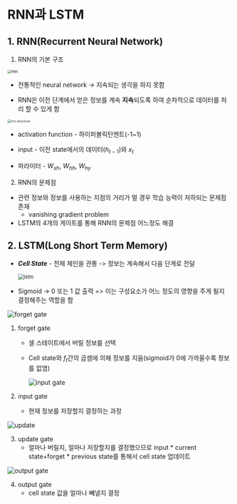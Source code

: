 # RNN과 LSTM

## 1. RNN(Recurrent Neural Network)

1. RNN의 기본 구조

 <img src="C:\Users\GIHO\Desktop\Q8zv6TQ.png" alt="RNN" style="zoom: 50%;" />

   - 전통적인 neural network -> 지속되는 생각을 하지 못함

   - RNN은 이전 단계에서 얻은 정보를 계속 **지속**되도록 하여 순차적으로 데이터를 처리 할 수 있게 함

  <img src="C:\Users\GIHO\Desktop\s8nYcww.png" alt="rnn structure" style="zoom:50%;" />

   - activation function - 하이퍼볼릭탄젠트(-1~1)

   - input - 이전 state에서의 데이터($h_{t-1}$)와 $x_{t}$

   - 파라미터 - $W_{xh}$, $W_{hh}$, $W_{hy}$


2. RNN의 문제점
 - 관련 정보와 정보를 사용하는 지점의 거리가 멀 경우 학습 능력이 저하되는 문제점 존재
    - vanishing gradient problem
 - LSTM의 4개의 게이트를 통해 RNN의 문제점 어느정도 해결

## 2. LSTM(Long Short Term Memory)

- ***Cell State***  - 전체 체인을 관통 -> 정보는 계속해서 다음 단계로 전달

  <img src="C:\Users\GIHO\Desktop\캡처.PNG" alt="lstm" style="zoom: 80%;" />

- Sigmoid -> 0 또는 1 값 출력 => 이는 구성요소가 어느 정도의 영향을 주게 될지 결정해주는 역할을 함

![forget gate](C:\Users\GIHO\Desktop\forgetstate.PNG)

1. forget gate

   - 셀 스테이트에서 버릴 정보를 선택

   - Cell state와 $f_{t}$간의 곱셈에 의해 정보를 지움(sigmoid가 0에 가까울수록 정보를 없앰)

     ![input gate](C:\Users\GIHO\Desktop\inputgate.PNG)

2. input gate
   - 현재 정보를 저장할지 결정하는 과정

![update](C:\Users\GIHO\Desktop\updatestate.PNG)

3. update gate
   - 얼마나 버릴지, 얼마나 저장할지를 결정했으므로 input * current state+forget * previous state를 통해서 cell state 업데이트

![output gate](C:\Users\GIHO\Desktop\출력.PNG)

4. output gate
   - cell state 값을 얼마나 빼낼지 결정